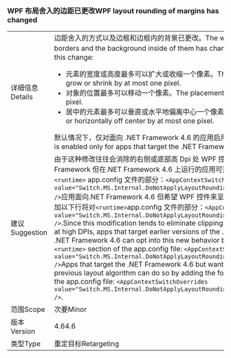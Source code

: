 ### <a name="wpf-layout-rounding-of-margins-has-changed"></a><span data-ttu-id="3dbc2-101">WPF 布局舍入的边距已更改</span><span class="sxs-lookup"><span data-stu-id="3dbc2-101">WPF layout rounding of margins has changed</span></span>

|   |   |
|---|---|
|<span data-ttu-id="3dbc2-102">详细信息</span><span class="sxs-lookup"><span data-stu-id="3dbc2-102">Details</span></span>|<span data-ttu-id="3dbc2-103">边距舍入的方式以及边框和边框内的背景已更改。</span><span class="sxs-lookup"><span data-stu-id="3dbc2-103">The way in which margins are rounded and borders and the background inside of them has changed.</span></span> <span data-ttu-id="3dbc2-104">此更改的结果是：</span><span class="sxs-lookup"><span data-stu-id="3dbc2-104">As a result of this change:</span></span><ul><li><span data-ttu-id="3dbc2-105">元素的宽度或高度最多可以扩大或收缩一个像素。</span><span class="sxs-lookup"><span data-stu-id="3dbc2-105">The width or height of elements may grow or shrink by at most one pixel.</span></span></li><li><span data-ttu-id="3dbc2-106">对象的位置最多可以移动一个像素。</span><span class="sxs-lookup"><span data-stu-id="3dbc2-106">The placement of an object can move by at most one pixel.</span></span></li><li><span data-ttu-id="3dbc2-107">居中的元素最多可以垂直或水平地偏离中心一个像素。</span><span class="sxs-lookup"><span data-stu-id="3dbc2-107">Centered elements can be vertically or horizontally off center by at most one pixel.</span></span></li></ul><span data-ttu-id="3dbc2-108">默认情况下，仅对面向 .NET Framework 4.6 的应用启用此新布局。</span><span class="sxs-lookup"><span data-stu-id="3dbc2-108">By default, this new layout is enabled only for apps that target the .NET Framework 4.6.</span></span>|
|<span data-ttu-id="3dbc2-109">建议</span><span class="sxs-lookup"><span data-stu-id="3dbc2-109">Suggestion</span></span>|<span data-ttu-id="3dbc2-110">由于这种修改往往会消除的右侧或底部高 Dpi 处 WPF 控件的剪辑，面向早期版本的.NET Framework 但在.NET Framework 4.6 上运行的应用可选择加入此新行为将添加以下行将对<code>&lt;runtime&gt;</code> app.config 文件的部分：<code>&lt;AppContextSwitchOverrides value=&quot;Switch.MS.Internal.DoNotApplyLayoutRoundingToMarginsAndBorderThickness=false&quot; /&gt;</code>应用面向.NET Framework 4.6 但希望 WPF 控件来呈现使用以前的布局算法可以执行操作来添加以下行将对<code>&lt;runtime&gt;</code>app.config 文件的部分：<code>&lt;AppContextSwitchOverrides value=&quot;Switch.MS.Internal.DoNotApplyLayoutRoundingToMarginsAndBorderThickness=true&quot; /&gt;</code>.</span><span class="sxs-lookup"><span data-stu-id="3dbc2-110">Since this modification tends to eliminate clipping of the right or bottom of WPF controls at high DPIs, apps that target earlier versions of the .NET Framework but are running on the .NET Framework 4.6 can opt into this new behavior by adding the following line to the <code>&lt;runtime&gt;</code> section of the app.config file: <code>&lt;AppContextSwitchOverrides value=&quot;Switch.MS.Internal.DoNotApplyLayoutRoundingToMarginsAndBorderThickness=false&quot; /&gt;</code>Apps that target the .NET Framework 4.6 but want WPF controls to render using the previous layout algorithm can do so by adding the following line to the <code>&lt;runtime&gt;</code> section of the app.config file: <code>&lt;AppContextSwitchOverrides value=&quot;Switch.MS.Internal.DoNotApplyLayoutRoundingToMarginsAndBorderThickness=true&quot; /&gt;</code>.</span></span>|
|<span data-ttu-id="3dbc2-111">范围</span><span class="sxs-lookup"><span data-stu-id="3dbc2-111">Scope</span></span>|<span data-ttu-id="3dbc2-112">次要</span><span class="sxs-lookup"><span data-stu-id="3dbc2-112">Minor</span></span>|
|<span data-ttu-id="3dbc2-113">版本</span><span class="sxs-lookup"><span data-stu-id="3dbc2-113">Version</span></span>|<span data-ttu-id="3dbc2-114">4.6</span><span class="sxs-lookup"><span data-stu-id="3dbc2-114">4.6</span></span>|
|<span data-ttu-id="3dbc2-115">类型</span><span class="sxs-lookup"><span data-stu-id="3dbc2-115">Type</span></span>|<span data-ttu-id="3dbc2-116">重定目标</span><span class="sxs-lookup"><span data-stu-id="3dbc2-116">Retargeting</span></span>|

